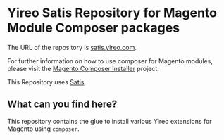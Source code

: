# Yireo Satis Repository for Magento Module Composer packages #

The URL of the repository is [satis.yireo.com](http://satis.yireo.com/).

For further information on how to use composer for Magento modules, please visit the 
[Magento Composer Installer](https://github.com/magento-hackathon/magento-composer-installer) project.

This Repository uses [Satis](https://github.com/composer/satis).

## What can you find here?

This repository contains the glue to install various Yireo extensions for Magento using `composer`.

